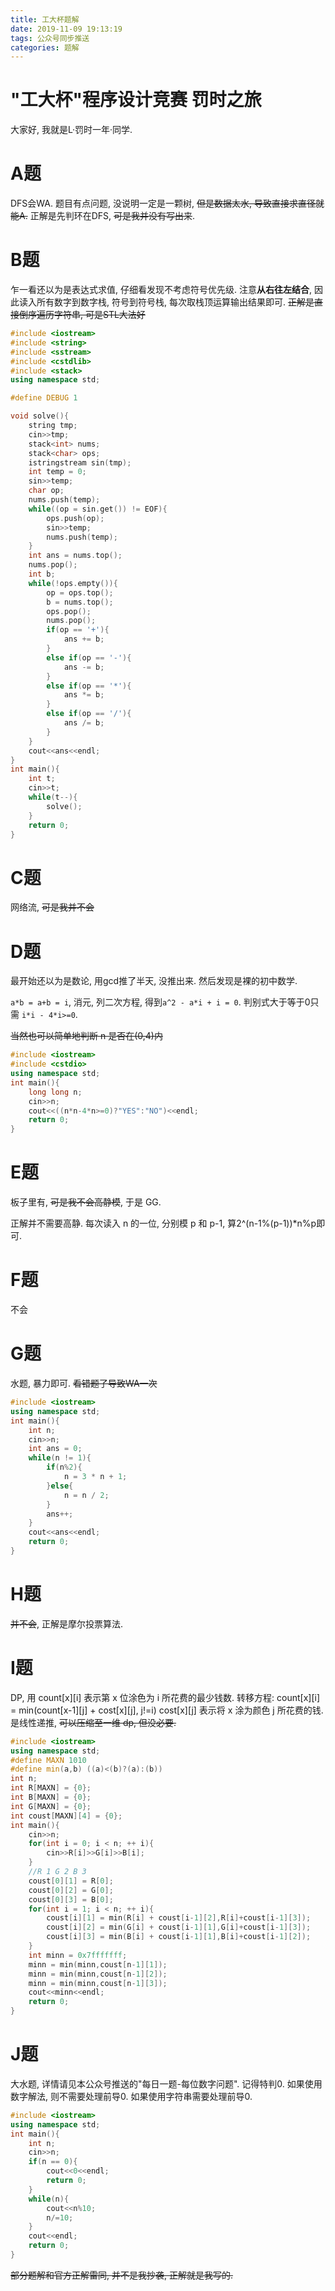 ```yaml
---
title: 工大杯题解
date: 2019-11-09 19:13:19
tags: 公众号同步推送
categories: 题解
---
```

# "工大杯"程序设计竞赛 罚时之旅

大家好, 我就是L·罚时一年·同学.

# A题
DFS会WA.
题目有点问题, 没说明一定是一颗树, ~~但是数据太水, 导致直接求直径就能A.~~ 正解是先判环在DFS, ~~可是我并没有写出来~~.

# B题

乍一看还以为是表达式求值, 仔细看发现不考虑符号优先级. 注意**从右往左结合**, 因此读入所有数字到数字栈, 符号到符号栈, 每次取栈顶运算输出结果即可.
~~正解是直接倒序遍历字符串, 可是STL大法好~~


```cpp
#include <iostream>
#include <string>
#include <sstream>
#include <cstdlib>
#include <stack>
using namespace std;

#define DEBUG 1

void solve(){
    string tmp;
    cin>>tmp;
    stack<int> nums;
    stack<char> ops;
    istringstream sin(tmp);
    int temp = 0;
    sin>>temp;
    char op;
    nums.push(temp);
    while((op = sin.get()) != EOF){
        ops.push(op);
        sin>>temp;
        nums.push(temp);
    }
    int ans = nums.top();
    nums.pop();
    int b;
    while(!ops.empty()){
        op = ops.top();
        b = nums.top();
        ops.pop();
        nums.pop();
        if(op == '+'){
            ans += b;
        }
        else if(op == '-'){
            ans -= b;
        }
        else if(op == '*'){
            ans *= b;
        }
        else if(op == '/'){
            ans /= b;
        }
    }
    cout<<ans<<endl;
}
int main(){
    int t;
    cin>>t;
    while(t--){
        solve();
    }
    return 0;
}

```

# C题

网络流, ~~可是我并不会~~

# D题

最开始还以为是数论, 用gcd推了半天, 没推出来. 然后发现是裸的初中数学.

`a*b = a+b = i`, 消元, 列二次方程, 得到`a^2 - a*i + i = 0`. 判别式大于等于0只需 `i*i - 4*i>=0`.

~~当然也可以简单地判断 n 是否在(0,4)内~~
```cpp
#include <iostream>
#include <cstdio>
using namespace std;
int main(){
    long long n;
    cin>>n;
    cout<<((n*n-4*n>=0)?"YES":"NO")<<endl;
    return 0;
}
```
# E题

板子里有, ~~可是我不会高静模~~, 于是 GG.

正解并不需要高静. 每次读入 n 的一位, 分别模 p 和 p-1, 算2^(n-1%(p-1))*n%p即可.

# F题

不会

# G题

水题, 暴力即可. ~~看错题了导致WA一次~~
```cpp
#include <iostream>
using namespace std;
int main(){
    int n;
    cin>>n;
    int ans = 0;
    while(n != 1){
        if(n%2){
            n = 3 * n + 1;
        }else{
            n = n / 2;
        }
        ans++;
    }
    cout<<ans<<endl;
    return 0;
}

```

# H题

~~并不会~~, 正解是摩尔投票算法.

# I题

DP, 用 count[x][i] 表示第 x 位涂色为 i 所花费的最少钱数.
转移方程: count[x][i] = min(count[x-1][j] + cost[x][j], j!=i) cost[x][j] 表示将 x 涂为颜色 j 所花费的钱.
是线性递推, ~~可以压缩至一维 dp, 但没必要.~~
```cpp
#include <iostream>
using namespace std;
#define MAXN 1010
#define min(a,b) ((a)<(b)?(a):(b))
int n;
int R[MAXN] = {0};
int B[MAXN] = {0};
int G[MAXN] = {0};
int coust[MAXN][4] = {0};
int main(){
    cin>>n;
    for(int i = 0; i < n; ++ i){
        cin>>R[i]>>G[i]>>B[i];
    }
    //R 1 G 2 B 3
    coust[0][1] = R[0];
    coust[0][2] = G[0];
    coust[0][3] = B[0];
    for(int i = 1; i < n; ++ i){
        coust[i][1] = min(R[i] + coust[i-1][2],R[i]+coust[i-1][3]);
        coust[i][2] = min(G[i] + coust[i-1][1],G[i]+coust[i-1][3]);
        coust[i][3] = min(B[i] + coust[i-1][1],B[i]+coust[i-1][2]);
    }
    int minn = 0x7fffffff;
    minn = min(minn,coust[n-1][1]);
    minn = min(minn,coust[n-1][2]);
    minn = min(minn,coust[n-1][3]);
    cout<<minn<<endl;
    return 0;
}

```

# J题

大水题, 详情请见本公众号推送的"每日一题-每位数字问题". 
记得特判0.
如果使用数字解法, 则不需要处理前导0. 如果使用字符串需要处理前导0.
```cpp
#include <iostream>
using namespace std;
int main(){
    int n;
    cin>>n;
    if(n == 0){
        cout<<0<<endl;
        return 0;
    }
    while(n){
        cout<<n%10;
        n/=10;
    }
    cout<<endl; 
    return 0;
}

```
~~部分题解和官方正解雷同, 并不是我抄袭, 正解就是我写的.~~